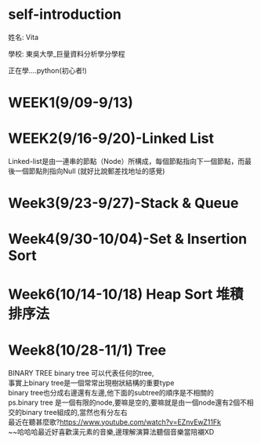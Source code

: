 # self-introduction

姓名: Vita

學校: 東吳大學_巨量資料分析學分學程

正在學....python(初心者!)



# WEEK1(9/09-9/13)
# WEEK2(9/16-9/20)-Linked List
Linked-list是由一連串的節點（Node）所構成，每個節點指向下一個節點，而最後一個節點則指向Null
(就好比說郵差找地址的感覺)

# Week3(9/23-9/27)-Stack & Queue
# Week4(9/30-10/04)-Set & Insertion Sort
# Week6(10/14-10/18) Heap Sort 堆積排序法
# Week8(10/28-11/1) Tree
BINARY TREE
binary tree 可以代表任何的tree,  
事實上binary tree是一個常常出現樹狀結構的重要type  
binary tree也分成右邊還有左邊,他下面的subtree的順序是不相關的  
ps.binary tree 是一個有限的node,要嘛是空的,要嘛就是由一個node還有2個不相交的binary tree組成的,當然也有分左右  
最近在聽甚麼歌?https://www.youtube.com/watch?v=EZnvEwZ11Fk  
~~哈哈哈最近好喜歡漢元素的音樂,邊理解演算法聽個音樂當陪襯XD
